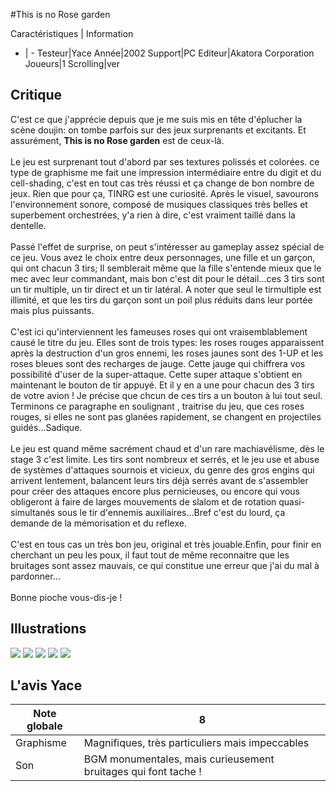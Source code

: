 #This is no Rose garden

Caractéristiques | Information
- | -
Testeur|Yace
Année|2002
Support|PC
Editeur|Akatora Corporation
Joueurs|1
Scrolling|ver

## Critique
C'est ce que j'apprécie depuis que je me suis mis en tête d'éplucher la scène doujin: on tombe parfois sur des jeux surprenants et excitants. Et assurément, <b>This is no Rose garden</b> est de ceux-là.<br/><br/>Le jeu est surprenant tout d'abord par ses textures polissés et colorées. ce type de graphisme me fait une impression intermédiaire entre du digit et du cell-shading, c'est en tout cas très réussi et ça change de bon nombre de jeux. Rien que pour ça, TINRG est une curiosité. Après le visuel, savourons l'environnement sonore, composé de musiques classiques très belles et superbement orchestrées, y'a rien à dire, c'est vraiment taillé dans la dentelle.<br/><br/>Passé l'effet de surprise, on peut s'intéresser au gameplay assez spécial de ce jeu. Vous avez le choix entre deux personnages, une fille et un garçon, qui ont chacun 3 tirs; Il semblerait même que la fille s'entende mieux que le mec avec leur commandant, mais bon c'est dit pour le détail...ces 3 tirs sont un tir multiple, un tir direct et un tir latéral. A noter que seul le tirmultiple est illimité, et que les tirs du garçon sont un poil plus réduits dans leur portée mais plus puissants.<br/><br/>C'est ici qu'interviennent les fameuses roses qui ont vraisemblablement causé le titre du jeu. Elles sont de trois types: les roses rouges apparaissent après la destruction d'un gros ennemi, les roses jaunes sont des 1-UP et les roses bleues sont des recharges de jauge. Cette jauge qui chiffrera vos possibilité d'user de la super-attaque. Cette super attaque s'obtient en maintenant le bouton de tir appuyé. Et il y en a une pour chacun des 3 tirs de votre avion ! Je précise que chcun de ces tirs a un bouton à lui tout seul. Terminons ce paragraphe en soulignant , traitrise du jeu, que ces roses rouges, si elles ne sont pas glanées rapidement, se changent en projectiles guidés...Sadique.<br/><br/>Le jeu est quand même sacrément chaud et d'un rare machiavélisme, dès le stage 3 c'est limite. Les tirs sont nombreux et serrés, et le jeu use et abuse de systèmes d'attaques sournois et vicieux, du genre des gros engins qui arrivent lentement, balancent leurs tirs déjà serrés avant de s'assembler pour créer des attaques encore plus pernicieuses, ou encore qui vous obligeront à faire de larges mouvements de slalom et de rotation quasi-simultanés sous le tir d'ennemis auxiliaires...Bref c'est du lourd, ça demande de la mémorisation et du reflexe.<br/><br/>C'est en tous cas un très bon jeu, original et très jouable.Enfin, pour finir en cherchant un peu les poux, il faut tout de même reconnaitre que les bruitages sont assez mauvais, ce qui constitue une erreur que j'ai du mal à pardonner...<br/><br/>Bonne pioche vous-dis-je !

## Illustrations
![](http://www.shmup.com/images/thumbs/img_fiche_1_1070.gif)
![](http://www.shmup.com/images/thumbs/img_fiche_2_1070.jpg)
![](http://www.shmup.com/images/thumbs/img_fiche_3_1070.jpg)
![](http://www.shmup.com/images/thumbs/)
![](http://www.shmup.com/images/thumbs/)

## L'avis Yace
Note globale|8
-|-
Graphisme|Magnifiques, très particuliers mais impeccables
Son|BGM monumentales, mais curieusement bruitages qui font tache !
